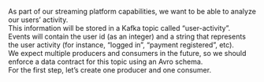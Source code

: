 As part of our streaming platform capabilities, we want to be able to analyze our users’ activity.  
This information will be stored in a Kafka topic called “user-activity”.  
Events will contain the user id (as an integer) and a string that represents the user activity (for instance, “logged in”, “payment registered”, etc).   
We expect multiple producers and consumers in the future, so we should enforce a data contract for this topic using an Avro schema.  
For the first step, let’s create one producer and one consumer.
